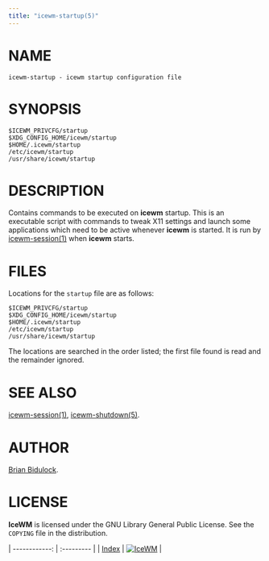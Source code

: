 ```yaml
---
title: "icewm-startup(5)"
---
```

# NAME

    icewm-startup - icewm startup configuration file

# SYNOPSIS

    $ICEWM_PRIVCFG/startup
    $XDG_CONFIG_HOME/icewm/startup
    $HOME/.icewm/startup
    /etc/icewm/startup
    /usr/share/icewm/startup

# DESCRIPTION

Contains commands to be executed on **icewm** startup.  This is an
executable script with commands to tweak X11 settings and launch some
applications which need to be active whenever **icewm** is started.
It is run by [icewm-session(1)](icewm-session) when **icewm** starts.

# FILES

Locations for the `startup` file are as follows:

    $ICEWM_PRIVCFG/startup
    $XDG_CONFIG_HOME/icewm/startup
    $HOME/.icewm/startup
    /etc/icewm/startup
    /usr/share/icewm/startup

The locations are searched in the order listed; the first file found is
read and the remainder ignored.

# SEE ALSO

[icewm-session(1)](icewm-session),
[icewm-shutdown(5)](icewm-shutdown).

# AUTHOR

[Brian Bidulock](mailto:bidulock@openss7.org).

# LICENSE

**IceWM** is licensed under the GNU Library General Public License.
See the `COPYING` file in the distribution.

| ------------: | :--------- |
| [Index](/man) | [![IceWM](/images/logom.jpg "ice-wm.org")](https://ice-wm.org "ice-wm.org") |
